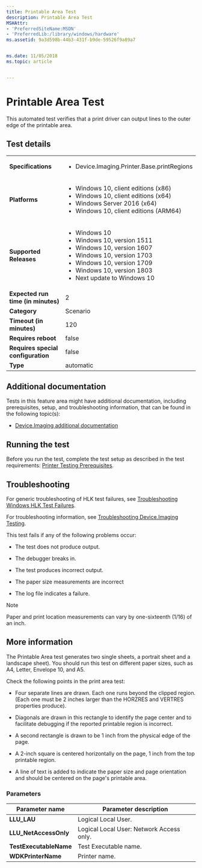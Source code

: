 ```yaml
---
title: Printable Area Test
description: Printable Area Test
MSHAttr:
- 'PreferredSiteName:MSDN'
- 'PreferredLib:/library/windows/hardware'
ms.assetid: 9a3d598b-44b3-431f-b9de-59526f9a89a7


ms.date: 11/05/2018
ms.topic: article


---
```


# <span id="p_hlk_test.4c7a05fa-2885-40d5-8056-a8817ad7811b"></span>Printable Area Test


This automated test verifies that a print driver can output lines to the outer edge of the printable area.

## Test details

|||
|---|---|
| **Specifications**  | <ul><li>Device.Imaging.Printer.Base.printRegions</li></ul> |  
| **Platforms**   | <ul><li>Windows 10, client editions (x86)</li><li>Windows 10, client editions (x64)</li><li>Windows Server 2016 (x64)</li><li>Windows 10, client editions (ARM64)</li></ul> |
| **Supported Releases** | <ul><li>Windows 10</li><li>Windows 10, version 1511</li><li>Windows 10, version 1607</li><li>Windows 10, version 1703</li><li>Windows 10, version 1709</li><li>Windows 10, version 1803</li><li>Next update to Windows 10</li></ul> |
|**Expected run time (in minutes)**| 2 |
|**Category**| Scenario |
|**Timeout (in minutes)**| 120 |
|**Requires reboot**| false |
|**Requires special configuration**| false |
|**Type**| automatic |



## <span id="Additional_documentation"></span><span id="additional_documentation"></span><span id="ADDITIONAL_DOCUMENTATION"></span>Additional documentation


Tests in this feature area might have additional documentation, including prerequisites, setup, and troubleshooting information, that can be found in the following topic(s):

-   [Device.Imaging additional documentation](device-imaging-additional-documentation.md)

## <span id="Running_the_test"></span><span id="running_the_test"></span><span id="RUNNING_THE_TEST"></span>Running the test


Before you run the test, complete the test setup as described in the test requirements: [Printer Testing Prerequisites](printer-testing-prerequisites.md).

## <span id="Troubleshooting"></span><span id="troubleshooting"></span><span id="TROUBLESHOOTING"></span>Troubleshooting


For generic troubleshooting of HLK test failures, see [Troubleshooting Windows HLK Test Failures](../user/troubleshooting-windows-hlk-test-failures.md).

For troubleshooting information, see [Troubleshooting Device.Imaging Testing](troubleshooting-deviceimaging-testing.md).

This test fails if any of the following problems occur:

-   The test does not produce output.

-   The debugger breaks in.

-   The test produces incorrect output.

-   The paper size measurements are incorrect

-   The log file indicates a failure.

> [!NOTE]
> 
> Paper and print location measurements can vary by one-sixteenth (1/16) of an inch.



## <span id="More_information"></span><span id="more_information"></span><span id="MORE_INFORMATION"></span>More information


The Printable Area test generates two single sheets, a portrait sheet and a landscape sheet). You should run this test on different paper sizes, such as A4, Letter, Envelope 10, and A5.

Check the following points in the print area test:

-   Four separate lines are drawn. Each one runs beyond the clipped region. (Each one must be 2 inches larger than the HORZRES and VERTRES properties produce).

-   Diagonals are drawn in this rectangle to identify the page center and to facilitate debugging if the reported printable region is incorrect.

-   A second rectangle is drawn to be 1 inch from the physical edge of the page.

-   A 2-inch square is centered horizontally on the page, 1 inch from the top printable region.

-   A line of text is added to indicate the paper size and page orientation and should be centered on the page's printable area.

### <span id="Parameters"></span><span id="parameters"></span><span id="PARAMETERS"></span>Parameters

| Parameter name         | Parameter description                    |
|------------------------|------------------------------------------|
| **LLU\_LAU**           | Logical Local User.                      |
| **LLU\_NetAccessOnly** | Logical Local User: Network Access only. |
| **TestExecutableName** | Test Executable name.                    |
| **WDKPrinterName**     | Printer name.                            |












